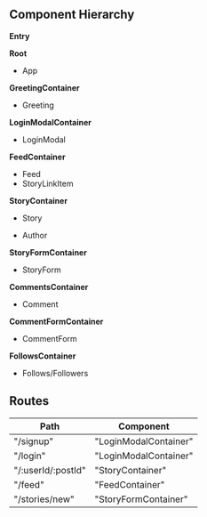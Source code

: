 ## Component Hierarchy

**Entry**

**Root**
 - App

**GreetingContainer**
 - Greeting

**LoginModalContainer**
 - LoginModal

**FeedContainer**
 - Feed
 - StoryLinkItem

**StoryContainer**
 - Story
  * Author

**StoryFormContainer**
 - StoryForm

**CommentsContainer**
 - Comment

**CommentFormContainer**
 - CommentForm

**FollowsContainer**
 - Follows/Followers

## Routes

|Path   | Component   |
|-------|-------------|
| "/signup" | "LoginModalContainer" |
| "/login" | "LoginModalContainer" |
| "/:userId/:postId" | "StoryContainer" |
| "/feed" | "FeedContainer" |
| "/stories/new" | "StoryFormContainer"

